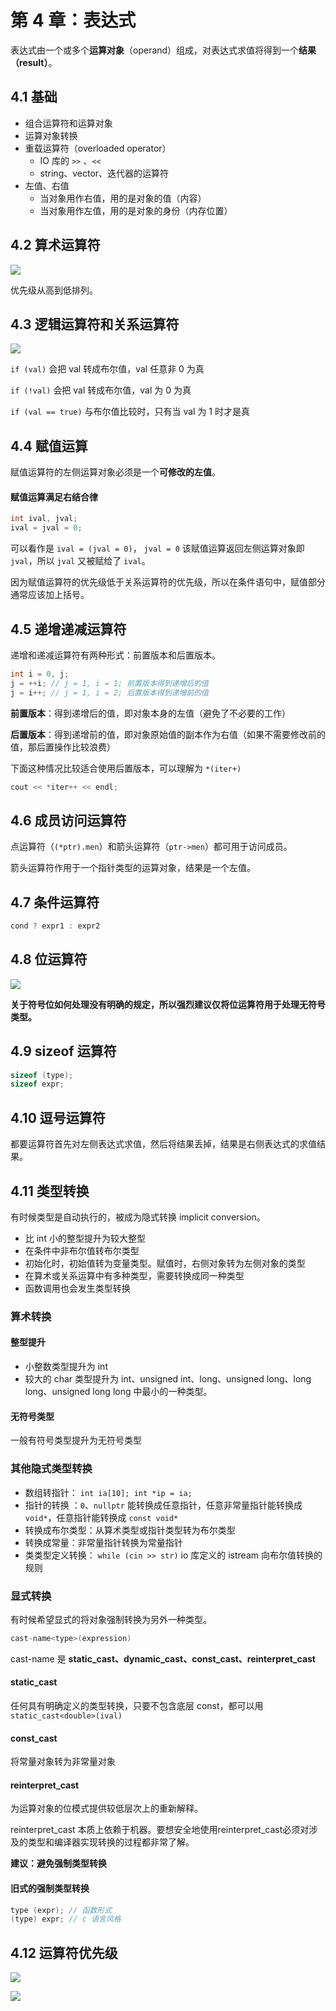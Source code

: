 # 第 4 章：表达式

表达式由一个或多个**运算对象**（operand）组成，对表达式求值将得到一个**结果（result）**。

## 4.1 基础

- 组合运算符和运算对象
- 运算对象转换
- 重载运算符（overloaded operator）
  - IO 库的 `>>` 、`<<`
  - string、vector、迭代器的运算符
- 左值、右值
  - 当对象用作右值，用的是对象的值（内容）
  - 当对象用作左值，用的是对象的身份（内存位置）

## 4.2 算术运算符

![](https://file.wangsijie.top/blog/202208220908627.jpeg)

优先级从高到低排列。



## 4.3 逻辑运算符和关系运算符

![](https://file.wangsijie.top/blog/202208220930772.jpeg)

`if (val)` 会把 val 转成布尔值，val 任意非 0 为真

`if (!val)` 会把 val 转成布尔值，val 为 0 为真

`if (val == true)` 与布尔值比较时，只有当 val 为 1 时才是真



## 4.4 赋值运算

赋值运算符的左侧运算对象必须是一个**可修改的左值**。



#### 赋值运算满足右结合律

```c++
int ival, jval;
ival = jval = 0;
```

可以看作是 `ival = (jval = 0)`， `jval = 0`  该赋值运算返回左侧运算对象即 `jval`，所以 `jval` 又被赋给了 `ival`。



因为赋值运算符的优先级低于关系运算符的优先级，所以在条件语句中，赋值部分通常应该加上括号。

## 4.5 递增递减运算符

递增和递减运算符有两种形式：前置版本和后置版本。

```c++
int i = 0, j;
j = ++i; // j = 1, i = 1; 前置版本得到递增后的值
j = i++; // j = 1, i = 2; 后置版本得到递增前的值
```

**前置版本**：得到递增后的值，即对象本身的左值（避免了不必要的工作）

**后置版本**：得到递增前的值，即对象原始值的副本作为右值（如果不需要修改前的值，那后置操作比较浪费）



下面这种情况比较适合使用后置版本，可以理解为 `*(iter+)`

```c++
cout << *iter++ << endl;
```

## 4.6 成员访问运算符

点运算符（`(*ptr).men`）和箭头运算符（`ptr->men`）都可用于访问成员。



箭头运算符作用于一个指针类型的运算对象，结果是一个左值。



## 4.7 条件运算符

```c++
cond ? expr1 : expr2
```



## 4.8 位运算符

![](https://file.wangsijie.top/blog/202209010900664.jpeg)

**关于符号位如何处理没有明确的规定，所以强烈建议仅将位运算符用于处理无符号类型。**

## 4.9 sizeof 运算符

```c++
sizeof (type);
sizeof expr;
```



## 4.10 逗号运算符

都要运算符首先对左侧表达式求值，然后将结果丢掉，结果是右侧表达式的求值结果。



## 4.11 类型转换

有时候类型是自动执行的，被成为隐式转换 implicit conversion。

- 比 int 小的整型提升为较大整型
- 在条件中非布尔值转布尔类型
- 初始化时，初始值转为变量类型。赋值时，右侧对象转为左侧对象的类型
- 在算术或关系运算中有多种类型，需要转换成同一种类型
- 函数调用也会发生类型转换



### 算术转换

#### 整型提升

- 小整数类型提升为 int
- 较大的 char 类型提升为 int、unsigned int、long、unsigned long、long long、unsigned long long 中最小的一种类型。

#### 无符号类型

一般有符号类型提升为无符号类型



### 其他隐式类型转换

- 数组转指针： `int ia[10]; int *ip = ia;`
- 指针的转换 ：`0`、`nullptr` 能转换成任意指针，任意非常量指针能转换成 `void*`，任意指针能转换成 `const void*`
- 转换成布尔类型：从算术类型或指针类型转为布尔类型
- 转换成常量：非常量指针转换为常量指针
- 类类型定义转换： `while (cin >> str)`  io 库定义的 istream 向布尔值转换的规则



### 显式转换

有时候希望显式的将对象强制转换为另外一种类型。

```c++
cast-name<type>(expression)
```

cast-name 是 **static_cast、dynamic_cast、const_cast、reinterpret_cast**

#### static_cast

任何具有明确定义的类型转换，只要不包含底层 const，都可以用 `static_cast<double>(ival)`

#### const_cast

将常量对象转为非常量对象

#### reinterpret_cast

为运算对象的位模式提供较低层次上的重新解释。

reinterpret_cast 本质上依赖于机器。要想安全地使用reinterpret_cast必须对涉及的类型和编译器实现转换的过程都非常了解。

**建议：避免强制类型转换**



#### 旧式的强制类型转换

```c++
type (expr); // 函数形式
(type) expr; // c 语言风格
```



## 4.12 运算符优先级

![](https://file.wangsijie.top/blog/202209080956051.jpeg)

![](https://file.wangsijie.top/blog/202209080958204.jpeg)

